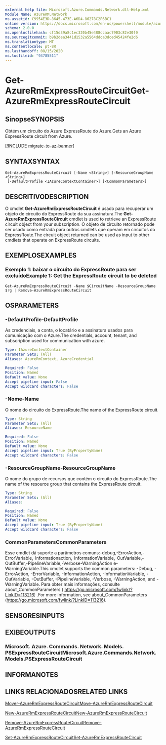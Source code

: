 ```yaml
---
external help file: Microsoft.Azure.Commands.Network.dll-Help.xml
Module Name: AzureRM.Network
ms.assetid: C9954E3D-8645-473E-A6D4-86278C2F6BC1
online version: https://docs.microsoft.com/en-us/powershell/module/azurerm.network/get-azurermexpressroutecircuit
schema: 2.0.0
ms.openlocfilehash: cf15d39a8c1ec320b45e488ccaac7903c82e30f0
ms.sourcegitcommit: b9b2dea3441d1532a5564ddca3dced45424fe2d6
ms.translationtype: MT
ms.contentlocale: pt-BR
ms.lasthandoff: 08/15/2020
ms.locfileid: "93785511"
---
```

# <span data-ttu-id="d9373-101">Get-AzureRmExpressRouteCircuit</span><span class="sxs-lookup"><span data-stu-id="d9373-101">Get-AzureRmExpressRouteCircuit</span></span>

## <span data-ttu-id="d9373-102">Sinopse</span><span class="sxs-lookup"><span data-stu-id="d9373-102">SYNOPSIS</span></span>
<span data-ttu-id="d9373-103">Obtém um circuito do Azure ExpressRoute do Azure.</span><span class="sxs-lookup"><span data-stu-id="d9373-103">Gets an Azure ExpressRoute circuit from Azure.</span></span>

[!INCLUDE [migrate-to-az-banner](../../includes/migrate-to-az-banner.md)]

## <span data-ttu-id="d9373-104">SYNTAX</span><span class="sxs-lookup"><span data-stu-id="d9373-104">SYNTAX</span></span>

```
Get-AzureRmExpressRouteCircuit [-Name <String>] [-ResourceGroupName <String>]
 [-DefaultProfile <IAzureContextContainer>] [<CommonParameters>]
```

## <span data-ttu-id="d9373-105">DESCRITIVO</span><span class="sxs-lookup"><span data-stu-id="d9373-105">DESCRIPTION</span></span>
<span data-ttu-id="d9373-106">O cmdlet **Get-AzureRmExpressRouteCircuit** é usado para recuperar um objeto de circuito do ExpressRoute da sua assinatura.</span><span class="sxs-lookup"><span data-stu-id="d9373-106">The **Get-AzureRmExpressRouteCircuit** cmdlet is used to retrieve an ExpressRoute circuit object from your subscription.</span></span> <span data-ttu-id="d9373-107">O objeto de circuito retornado pode ser usado como entrada para outros cmdlets que operam em circuitos do ExpressRoute.</span><span class="sxs-lookup"><span data-stu-id="d9373-107">The circuit object returned can be used as input to other cmdlets that operate on ExpressRoute circuits.</span></span>

## <span data-ttu-id="d9373-108">EXEMPLOS</span><span class="sxs-lookup"><span data-stu-id="d9373-108">EXAMPLES</span></span>

### <span data-ttu-id="d9373-109">Exemplo 1: baixar o circuito do ExpressRoute para ser excluído</span><span class="sxs-lookup"><span data-stu-id="d9373-109">Example 1: Get the ExpressRoute circuit to be deleted</span></span>
```
Get-AzureRmExpressRouteCircuit -Name $CircuitName -ResourceGroupName $rg | Remove-AzureRmExpressRouteCircuit
```

## <span data-ttu-id="d9373-110">OS</span><span class="sxs-lookup"><span data-stu-id="d9373-110">PARAMETERS</span></span>

### <span data-ttu-id="d9373-111">-DefaultProfile</span><span class="sxs-lookup"><span data-stu-id="d9373-111">-DefaultProfile</span></span>
<span data-ttu-id="d9373-112">As credenciais, a conta, o locatário e a assinatura usados para comunicação com o Azure.</span><span class="sxs-lookup"><span data-stu-id="d9373-112">The credentials, account, tenant, and subscription used for communication with azure.</span></span>

```yaml
Type: IAzureContextContainer
Parameter Sets: (All)
Aliases: AzureRmContext, AzureCredential

Required: False
Position: Named
Default value: None
Accept pipeline input: False
Accept wildcard characters: False
```

### <span data-ttu-id="d9373-113">-Nome</span><span class="sxs-lookup"><span data-stu-id="d9373-113">-Name</span></span>
<span data-ttu-id="d9373-114">O nome do circuito do ExpressRoute.</span><span class="sxs-lookup"><span data-stu-id="d9373-114">The name of the ExpressRoute circuit.</span></span>

```yaml
Type: String
Parameter Sets: (All)
Aliases: ResourceName

Required: False
Position: Named
Default value: None
Accept pipeline input: True (ByPropertyName)
Accept wildcard characters: False
```

### <span data-ttu-id="d9373-115">-ResourceGroupName</span><span class="sxs-lookup"><span data-stu-id="d9373-115">-ResourceGroupName</span></span>
<span data-ttu-id="d9373-116">O nome do grupo de recursos que contém o circuito do ExpressRoute.</span><span class="sxs-lookup"><span data-stu-id="d9373-116">The name of the resource group that contains the ExpressRoute circuit.</span></span>

```yaml
Type: String
Parameter Sets: (All)
Aliases: 

Required: False
Position: Named
Default value: None
Accept pipeline input: True (ByPropertyName)
Accept wildcard characters: False
```

### <span data-ttu-id="d9373-117">CommonParameters</span><span class="sxs-lookup"><span data-stu-id="d9373-117">CommonParameters</span></span>
<span data-ttu-id="d9373-118">Esse cmdlet dá suporte a parâmetros comuns:-debug,-ErrorAction,-ErrorVariable,-Informationaction,-InformationVariable,-OutVariable,-OutBuffer,-PipelineVariable,-Verbose-WarningAction e-WarningVariable.</span><span class="sxs-lookup"><span data-stu-id="d9373-118">This cmdlet supports the common parameters: -Debug, -ErrorAction, -ErrorVariable, -InformationAction, -InformationVariable, -OutVariable, -OutBuffer, -PipelineVariable, -Verbose, -WarningAction, and -WarningVariable.</span></span> <span data-ttu-id="d9373-119">Para obter mais informações, consulte about_CommonParameters ( https://go.microsoft.com/fwlink/?LinkID=113216) .</span><span class="sxs-lookup"><span data-stu-id="d9373-119">For more information, see about_CommonParameters (https://go.microsoft.com/fwlink/?LinkID=113216).</span></span>

## <span data-ttu-id="d9373-120">SENSORES</span><span class="sxs-lookup"><span data-stu-id="d9373-120">INPUTS</span></span>

## <span data-ttu-id="d9373-121">EXIBE</span><span class="sxs-lookup"><span data-stu-id="d9373-121">OUTPUTS</span></span>

### <span data-ttu-id="d9373-122">Microsoft. Azure. Commands. Network. Models. PSExpressRouteCircuit</span><span class="sxs-lookup"><span data-stu-id="d9373-122">Microsoft.Azure.Commands.Network.Models.PSExpressRouteCircuit</span></span>

## <span data-ttu-id="d9373-123">INFORMA</span><span class="sxs-lookup"><span data-stu-id="d9373-123">NOTES</span></span>

## <span data-ttu-id="d9373-124">LINKS RELACIONADOS</span><span class="sxs-lookup"><span data-stu-id="d9373-124">RELATED LINKS</span></span>

[<span data-ttu-id="d9373-125">Mover-AzureRmExpressRouteCircuit</span><span class="sxs-lookup"><span data-stu-id="d9373-125">Move-AzureRmExpressRouteCircuit</span></span>](Move-AzureRmExpressRouteCircuit.md)

[<span data-ttu-id="d9373-126">New-AzureRmExpressRouteCircuit</span><span class="sxs-lookup"><span data-stu-id="d9373-126">New-AzureRmExpressRouteCircuit</span></span>](New-AzureRmExpressRouteCircuit.md)

[<span data-ttu-id="d9373-127">Remove-AzureRmExpressRouteCircuit</span><span class="sxs-lookup"><span data-stu-id="d9373-127">Remove-AzureRmExpressRouteCircuit</span></span>](Remove-AzureRmExpressRouteCircuit.md)

[<span data-ttu-id="d9373-128">Set-AzureRmExpressRouteCircuit</span><span class="sxs-lookup"><span data-stu-id="d9373-128">Set-AzureRmExpressRouteCircuit</span></span>](Set-AzureRmExpressRouteCircuit.md)
